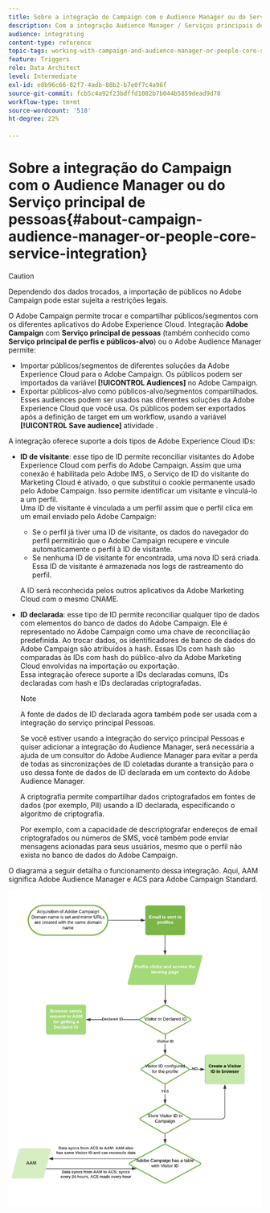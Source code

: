 ```yaml
---
title: Sobre a integração do Campaign com o Audience Manager ou do Serviço principal de pessoas
description: Com a integração Audience Manager / Serviços principais de pessoas, você pode compartilhar públicos ou segmentos em diferentes soluções da Adobe Experience Cloud.
audience: integrating
content-type: reference
topic-tags: working-with-campaign-and-audience-manager-or-people-core-service
feature: Triggers
role: Data Architect
level: Intermediate
exl-id: e8b96c66-82f7-4adb-88b2-b7e0f7c4a96f
source-git-commit: fcb5c4a92f23bdffd1082b7b044b5859dead9d70
workflow-type: tm+mt
source-wordcount: '518'
ht-degree: 22%

---
```


# Sobre a integração do Campaign com o Audience Manager ou do Serviço principal de pessoas{#about-campaign-audience-manager-or-people-core-service-integration}

>[!CAUTION]
>
>Dependendo dos dados trocados, a importação de públicos no Adobe Campaign pode estar sujeita a restrições legais.

O Adobe Campaign permite trocar e compartilhar públicos/segmentos com os diferentes aplicativos do Adobe Experience Cloud. Integração **Adobe Campaign** com **Serviço principal de pessoas** (também conhecido como **Serviço principal de perfis e públicos-alvo**) ou o Adobe Audience Manager permite:

* Importar públicos/segmentos de diferentes soluções da Adobe Experience Cloud para o Adobe Campaign. Os públicos podem ser importados da variável **[!UICONTROL Audiences]** no Adobe Campaign.
* Exportar públicos-alvo como públicos-alvo/segmentos compartilhados. Esses audiences podem ser usados nas diferentes soluções da Adobe Experience Cloud que você usa. Os públicos podem ser exportados após a definição de target em um workflow, usando a variável **[!UICONTROL Save audience]** atividade .

A integração oferece suporte a dois tipos de Adobe Experience Cloud IDs:

* **ID de visitante**: esse tipo de ID permite reconciliar visitantes do Adobe Experience Cloud com perfis do Adobe Campaign. Assim que uma conexão é habilitada pelo Adobe IMS, o Serviço de ID do visitante do Marketing Cloud é ativado, o que substitui o cookie permanente usado pelo Adobe Campaign. Isso permite identificar um visitante e vinculá-lo a um perfil.
   <br>Uma ID de visitante é vinculada a um perfil assim que o perfil clica em um email enviado pelo Adobe Campaign:
   * Se o perfil já tiver uma ID de visitante, os dados do navegador do perfil permitirão que o Adobe Campaign recupere e vincule automaticamente o perfil à ID de visitante.
   * Se nenhuma ID de visitante for encontrada, uma nova ID será criada. Essa ID de visitante é armazenada nos logs de rastreamento do perfil.

   A ID será reconhecida pelos outros aplicativos da Adobe Marketing Cloud com o mesmo CNAME.

* **ID declarada**: esse tipo de ID permite reconciliar qualquer tipo de dados com elementos do banco de dados do Adobe Campaign. Ele é representado no Adobe Campaign como uma chave de reconciliação predefinida. Ao trocar dados, os identificadores de banco de dados do Adobe Campaign são atribuídos a hash. Essas IDs com hash são comparadas às IDs com hash do público-alvo da Adobe Marketing Cloud envolvidas na importação ou exportação.
   <br>Essa integração oferece suporte a IDs declaradas comuns, IDs declaradas com hash e IDs declaradas criptografadas.

   >[!NOTE]
   >
   >A fonte de dados de ID declarada agora também pode ser usada com a integração do serviço principal Pessoas.
   >
   >Se você estiver usando a integração do serviço principal Pessoas e quiser adicionar a integração do Audience Manager, será necessária a ajuda de um consultor do Adobe Audience Manager para evitar a perda de todas as sincronizações de ID coletadas durante a transição para o uso dessa fonte de dados de ID declarada em um contexto do Adobe Audience Manager.


   A criptografia permite compartilhar dados criptografados em fontes de dados (por exemplo, PII) usando a ID declarada, especificando o algoritmo de criptografia.

   Por exemplo, com a capacidade de descriptografar endereços de email criptografados ou números de SMS, você também pode enviar mensagens acionadas para seus usuários, mesmo que o perfil não exista no banco de dados do Adobe Campaign.

O diagrama a seguir detalha o funcionamento dessa integração. Aqui, AAM significa Adobe Audience Manager e ACS para Adobe Campaign Standard.

![](assets/aam_diagram.png)
